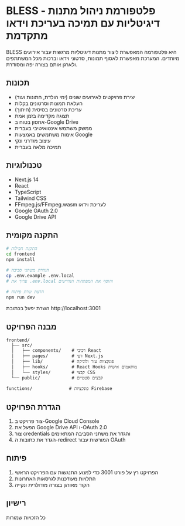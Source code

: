 # BLESS - פלטפורמת ניהול מתנות דיגיטליות עם תמיכה בעריכת וידאו מתקדמת

BLESS היא פלטפורמה המאפשרת ליצור מתנות דיגיטליות מרגשות עבור אירועים מיוחדים. המערכת מאפשרת לאסוף תמונות, סרטוני וידאו וברכות מכל המשתתפים ולארגן אותם בצורה יפה ומסודרת.

## תכונות
- יצירת פרויקטים לאירועים שונים (ימי הולדת, חתונות ועוד)
- העלאת תמונות וסרטונים בקלות
- עריכת סרטונים בסיסית (חיתוך)
- תצוגה מקדימה בזמן אמת
- אחסון בטוח ב-Google Drive
- ממשק משתמש אינטואיטיבי בעברית
- אימות משתמשים באמצעות Google
- עיצוב מודרני ונקי
- תמיכה מלאה בעברית

## טכנולוגיות
- Next.js 14
- React
- TypeScript
- Tailwind CSS
- FFmpeg.js/FFmpeg.wasm לעריכת וידאו
- Google OAuth 2.0
- Google Drive API

## התקנה מקומית

```bash
# התקנת חבילות
cd frontend
npm install

# הגדרת משתני סביבה
cp .env.example .env.local
# ערוך את .env.local והוסף את המפתחות הנדרשים

# הרצת שרת פיתוח
npm run dev
```

השרת יפעל בכתובת http://localhost:3001

## מבנה הפרויקט
```
frontend/
  ├── src/
  │   ├── components/    # רכיבי React
  │   ├── pages/         # דפי Next.js
  │   ├── lib/           # פונקציות עזר ולוגיקה
  │   ├── hooks/         # React Hooks מותאמים אישית
  │   └── styles/        # קבצי CSS
  └── public/            # קבצים סטטיים

functions/              # פונקציות Firebase
```

## הגדרת הפרויקט
1. צור פרויקט ב-Google Cloud Console
2. הפעל את Google Drive API ו-OAuth 2.0
3. צור credentials והגדר את משתני הסביבה המתאימים
4. הגדר את כתובות ה-redirect המורשות עבור OAuth

## פיתוח
1. הפרויקט רץ על פורט 3001 כדי למנוע התנגשות עם הפרויקט הראשי
2. התלויות מעודכנות לגרסאות האחרונות
3. הקוד מאורגן בצורה מודולרית ונקייה

## רישיון
כל הזכויות שמורות

